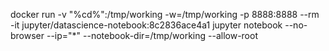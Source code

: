 docker run -v "%cd%":/tmp/working -w=/tmp/working -p 8888:8888 --rm -it jupyter/datascience-notebook:8c2836ace4a1 jupyter notebook --no-browser --ip="*" --notebook-dir=/tmp/working --allow-root   